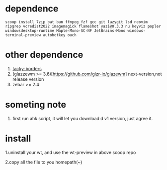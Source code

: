 

# dependence
```pwsh
scoop install 7zip bat bun ffmpeg fzf gcc git lazygit lsd neovim ripgrep vcredist2022 imagemagick flameshot yazi@0.3.3 nu keyviz popler windowsdesktop-runtime Maple-Mono-SC-NF JetBrains-Mono windows-terminal-preview autohotkey ouch

```
# other dependence
1. [tacky-borders](https://github.com/lukeyou05/tacky-borders)
2. (glazzewm >= 3.6)[https://github.com/glzr-io/glazewm] next-version,not release version
3. zebar >= 2.4

# someting note
1. first run ahk script, it will let you download d v1 version, just agree it.

# install  
1.uninstall your wt, and use the wt-preview in above scoop repo 

2.copy all the file to you homepath(~)
